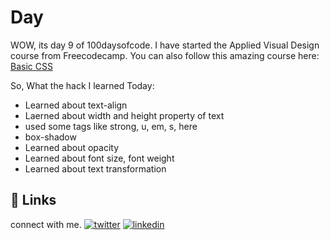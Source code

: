 # Day 

WOW, its day 9 of 100daysofcode. I have started the Applied Visual Design course from Freecodecamp.
You can also follow this amazing course here: [Basic CSS](https://www.freecodecamp.org/learn/responsive-web-design/#applied-visual-design) 

So, What the hack I learned Today:
- Learned about text-align
- Laerned about width and height property of text
- used some tags like strong, u, em, s, here
- box-shadow
- Learned about opacity
- Learned about font size, font weight
- Learned about text transformation
## 🔗 Links

connect with me.
[![twitter](https://img.shields.io/badge/twitter-1DA1F2?style=for-the-badge&logo=twitter&logoColor=white)](https://twitter.com/hackanuj)
[![linkedin](https://img.shields.io/badge/linkedin-0A66C2?style=for-the-badge&logo=linkedin&logoColor=white)](https://www.linkedin.com/in/hackanuj/)


  